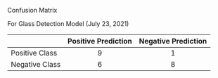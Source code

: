 Confusion Matrix

For Glass Detection Model (July 23, 2021)

|  | Positive Prediction | Negative Prediction |
| ------------- | :---------: | :---------: |
| Positive Class | 9 | 1 |
| Negative Class | 6 | 8 |
